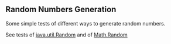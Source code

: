## Random Numbers Generation

Some simple tests of different ways to generate random numbers.

See tests of [java.util.Random](TestRandom.md) and of [Math.Random](TestMath.md)

